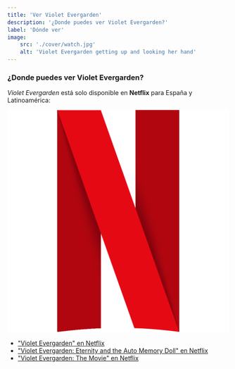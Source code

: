 ```yaml
---
title: 'Ver Violet Evergarden'
description: '¿Donde puedes ver Violet Evergarden?'
label: 'Dónde ver'
image:
    src: './cover/watch.jpg'
    alt: 'Violet Evergarden getting up and looking her hand'
---
```


### ¿Donde puedes ver Violet Evergarden?

_Violet Evergarden_ está solo disponible en **Netflix** para España y Latinoamérica:

![Netflix](../../images/netflixLogo.png 'Netflix')

-   ["Violet Evergarden" en Netflix](https://www.netflix.com/title/80182123 'Violet Evergarden anime')
-   ["Violet Evergarden: Eternity and the Auto Memory Doll" en Netflix](https://www.netflix.com/es/title/81208936 'Violet Evergarden: Eternity and the Auto Memory Doll')
-   ["Violet Evergarden: The Movie" en Netflix](https://www.netflix.com/es/title/81630362 'Violet Evergarden the Movie')
